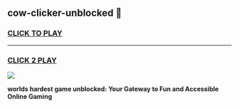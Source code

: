 
## cow-clicker-unblocked 👋
<h3>
<a href="https://premium.freeplayer.one?title=cow-clicker-unblocked&ref=14F">CLICK TO PLAY</a></h3>
<hr>

<h3>
<a href="https://premium.freeplayer.one?title=cow-clicker-unblocked&ref=14F">CLICK 2 PLAY</a>
  
</h3>

<a href="https://premium.freeplayer.one?title=cow-clicker-unblocked&ref=12F/"><img src="https://clearcache.store/games.png"></a>


**worlds hardest game unblocked: Your Gateway to Fun and Accessible Online Gaming**
